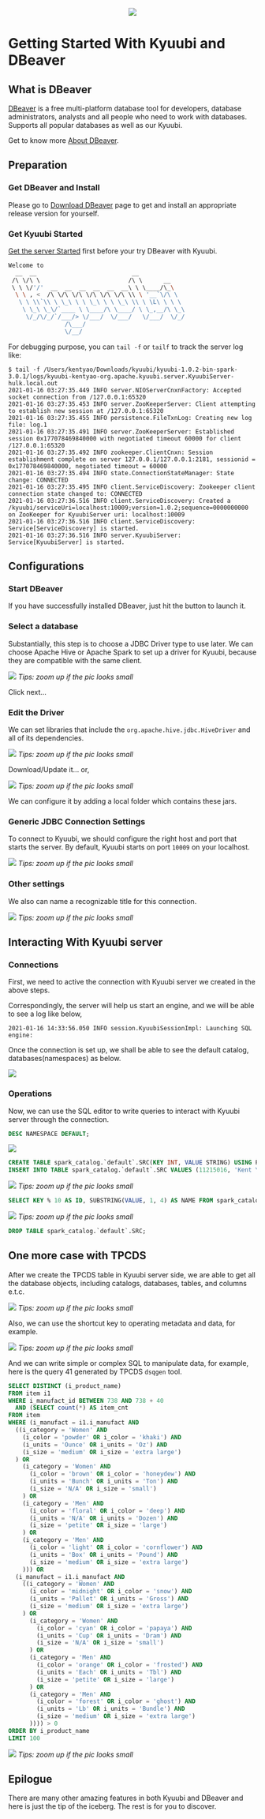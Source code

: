 <div align=center>

![](../imgs/kyuubi_logo_simple.png)

</div>

# Getting Started With Kyuubi and DBeaver

## What is DBeaver

[DBeaver](https://dbeaver.io/) is a free multi-platform database tool for developers, database administrators, analysts and all people who need to work with databases.
Supports all popular databases as well as our Kyuubi.

Get to know more [About DBeaver](https://github.com/dbeaver/dbeaver/wiki).

## Preparation

### Get DBeaver and Install

Please go to [Download DBeaver](https://dbeaver.io/download/) page to get and install an appropriate release version for yourself.

### Get Kyuubi Started

[Get the server Started](quick_start.md) first before your try DBeaver with Kyuubi.

```bash
Welcome to
  __  __                           __
 /\ \/\ \                         /\ \      __
 \ \ \/'/'  __  __  __  __  __  __\ \ \____/\_\
  \ \ , <  /\ \/\ \/\ \/\ \/\ \/\ \\ \ '__`\/\ \
   \ \ \\`\\ \ \_\ \ \ \_\ \ \ \_\ \\ \ \L\ \ \ \
    \ \_\ \_\/`____ \ \____/\ \____/ \ \_,__/\ \_\
     \/_/\/_/`/___/> \/___/  \/___/   \/___/  \/_/
                /\___/
                \/__/
```

For debugging purpose, you can `tail -f` or `tailf` to track the server log like:

```logtalk
$ tail -f /Users/kentyao/Downloads/kyuubi/kyuubi-1.0.2-bin-spark-3.0.1/logs/kyuubi-kentyao-org.apache.kyuubi.server.KyuubiServer-hulk.local.out
2021-01-16 03:27:35.449 INFO server.NIOServerCnxnFactory: Accepted socket connection from /127.0.0.1:65320
2021-01-16 03:27:35.453 INFO server.ZooKeeperServer: Client attempting to establish new session at /127.0.0.1:65320
2021-01-16 03:27:35.455 INFO persistence.FileTxnLog: Creating new log file: log.1
2021-01-16 03:27:35.491 INFO server.ZooKeeperServer: Established session 0x177078469840000 with negotiated timeout 60000 for client /127.0.0.1:65320
2021-01-16 03:27:35.492 INFO zookeeper.ClientCnxn: Session establishment complete on server 127.0.0.1/127.0.0.1:2181, sessionid = 0x177078469840000, negotiated timeout = 60000
2021-01-16 03:27:35.494 INFO state.ConnectionStateManager: State change: CONNECTED
2021-01-16 03:27:35.495 INFO client.ServiceDiscovery: Zookeeper client connection state changed to: CONNECTED
2021-01-16 03:27:36.516 INFO client.ServiceDiscovery: Created a /kyuubi/serviceUri=localhost:10009;version=1.0.2;sequence=0000000000 on ZooKeeper for KyuubiServer uri: localhost:10009
2021-01-16 03:27:36.516 INFO client.ServiceDiscovery: Service[ServiceDiscovery] is started.
2021-01-16 03:27:36.516 INFO server.KyuubiServer: Service[KyuubiServer] is started.
```

## Configurations
### Start DBeaver

If you have successfully installed DBeaver, just hit the button to launch it.

### Select a database

Substantially, this step is to choose a JDBC Driver type to use later.
We can choose Apache Hive or Apache Spark to set up a driver for Kyuubi, because they are compatible with the same client. 

![](../imgs/dbeaver/dbeaver_connnect_to_database.png)
*Tips: zoom up if the pic looks small*

Click next...

### Edit the Driver

We can set libraries that include the `org.apache.hive.jdbc.HiveDriver` and all of its dependencies.

![](../imgs/dbeaver/download_driver.png)
*Tips: zoom up if the pic looks small*

Download/Update it... or,

![](../imgs/dbeaver/dbeaver_connnect_to_database_driver.png)
*Tips: zoom up if the pic looks small*

We can configure it by adding a local folder which contains these jars.

### Generic JDBC Connection Settings

To connect to Kyuubi, we should configure the right host and port that starts the server.
By default, Kyuubi starts on port `10009` on your localhost.

![](../imgs/dbeaver/dbeaver_connnect_to_database_port.png)
*Tips: zoom up if the pic looks small*

### Other settings

We also can name a recognizable title for this connection.

![](../imgs/dbeaver/dbeaver_connnect_to_database_connection.png)
*Tips: zoom up if the pic looks small*

## Interacting With Kyuubi server

### Connections

First, we need to active the connection with Kyuubi server we created in the above steps.

Correspondingly, the server will help us start an engine, and we will be able to see a log like below,

```logtalk
2021-01-16 14:33:56.050 INFO session.KyuubiSessionImpl: Launching SQL engine:
```
Once the connection is set up, we shall be able to see the default catalog, databases(namespaces) as below.

![](../imgs/dbeaver/connected.png)

### Operations

Now, we can use the SQL editor to write queries to interact with Kyuubi server through the connection. 

```sql
DESC NAMESPACE DEFAULT;
```
![](../imgs/dbeaver/desc_database.png)

```sql
CREATE TABLE spark_catalog.`default`.SRC(KEY INT, VALUE STRING) USING PARQUET;
INSERT INTO TABLE spark_catalog.`default`.SRC VALUES (11215016, 'Kent Yao');
```
![](../imgs/dbeaver/metadata.png)
*Tips: zoom up if the pic looks small*

```sql
SELECT KEY % 10 AS ID, SUBSTRING(VALUE, 1, 4) AS NAME FROM spark_catalog.`default`.SRC;
```
![](../imgs/dbeaver/query.png)
*Tips: zoom up if the pic looks small*

```sql
DROP TABLE spark_catalog.`default`.SRC;
```

## One more case with TPCDS

After we create the TPCDS table in Kyuubi server side, we are able to get all the database objects, including catalogs, databases, tables, and columns e.t.c.

![](../imgs/dbeaver/tpcds_schema.png)
*Tips: zoom up if the pic looks small*

Also, we can use the shortcut key to operating metadata and data, for example.

![](../imgs/dbeaver/viewdata.png)
*Tips: zoom up if the pic looks small*

And we can write simple or complex SQL to manipulate data, for example, here is the query 41 generated by TPCDS `dsqgen` tool.

```sql
SELECT DISTINCT (i_product_name)
FROM item i1
WHERE i_manufact_id BETWEEN 738 AND 738 + 40
  AND (SELECT count(*) AS item_cnt
FROM item
WHERE (i_manufact = i1.i_manufact AND
  ((i_category = 'Women' AND
    (i_color = 'powder' OR i_color = 'khaki') AND
    (i_units = 'Ounce' OR i_units = 'Oz') AND
    (i_size = 'medium' OR i_size = 'extra large')
  ) OR
    (i_category = 'Women' AND
      (i_color = 'brown' OR i_color = 'honeydew') AND
      (i_units = 'Bunch' OR i_units = 'Ton') AND
      (i_size = 'N/A' OR i_size = 'small')
    ) OR
    (i_category = 'Men' AND
      (i_color = 'floral' OR i_color = 'deep') AND
      (i_units = 'N/A' OR i_units = 'Dozen') AND
      (i_size = 'petite' OR i_size = 'large')
    ) OR
    (i_category = 'Men' AND
      (i_color = 'light' OR i_color = 'cornflower') AND
      (i_units = 'Box' OR i_units = 'Pound') AND
      (i_size = 'medium' OR i_size = 'extra large')
    ))) OR
  (i_manufact = i1.i_manufact AND
    ((i_category = 'Women' AND
      (i_color = 'midnight' OR i_color = 'snow') AND
      (i_units = 'Pallet' OR i_units = 'Gross') AND
      (i_size = 'medium' OR i_size = 'extra large')
    ) OR
      (i_category = 'Women' AND
        (i_color = 'cyan' OR i_color = 'papaya') AND
        (i_units = 'Cup' OR i_units = 'Dram') AND
        (i_size = 'N/A' OR i_size = 'small')
      ) OR
      (i_category = 'Men' AND
        (i_color = 'orange' OR i_color = 'frosted') AND
        (i_units = 'Each' OR i_units = 'Tbl') AND
        (i_size = 'petite' OR i_size = 'large')
      ) OR
      (i_category = 'Men' AND
        (i_color = 'forest' OR i_color = 'ghost') AND
        (i_units = 'Lb' OR i_units = 'Bundle') AND
        (i_size = 'medium' OR i_size = 'extra large')
      )))) > 0
ORDER BY i_product_name
LIMIT 100
```

![](../imgs/dbeaver/query41_result.png)
*Tips: zoom up if the pic looks small*

## Epilogue

There are many other amazing features in both Kyuubi and DBeaver and here is just the tip of the iceberg.
The rest is for you to discover.
